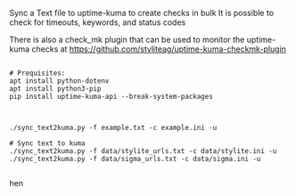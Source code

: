 Sync a Text file to uptime-kuma to create checks in bulk
It is possible to check for timeouts, keywords, and status codes

There is also a check_mk plugin that can be used to monitor the uptime-kuma checks
at https://github.com/styliteag/uptime-kuma-checkmk-plugin

```shell

# Prequisites:
apt install python-dotenv
apt install python3-pip
pip install uptime-kuma-api --break-system-packages



./sync_text2kuma.py -f example.txt -c example.ini -u

# Sync text to kuma 
./sync_text2kuma.py -f data/stylite_urls.txt -c data/stylite.ini -u
./sync_text2kuma.py -f data/sigma_urls.txt -c data/sigma.ini -u


```

hen
